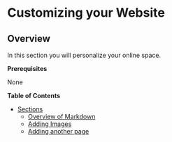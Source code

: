 # Customizing your Website

## Overview
In this section you will personalize your online space.

**Prerequisites** 

None

**Table of Contents** 

- [Sections](#)
	- [Overview of Markdown](#)
	- [Adding Images](#)
	- [Adding another page](#)
